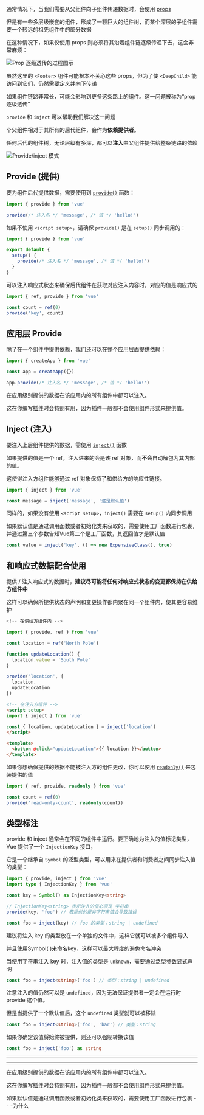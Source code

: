 通常情况下，当我们需要从父组件向子组件传递数据时，会使用 [props](https://cn.vuejs.org/guide/components/props.html)

但是有一些多层级嵌套的组件，形成了一颗巨大的组件树，而某个深层的子组件需要一个较远的祖先组件中的部分数据

在这种情况下，如果仅使用 props 则必须将其沿着组件链逐级传递下去，这会非常麻烦：

![Prop 逐级透传的过程图示](https://cn.vuejs.org/assets/prop-drilling.11201220.png)

虽然这里的 `<Footer>` 组件可能根本不关心这些 props，但为了使 `<DeepChild>` 能访问到它们，仍然需要定义并向下传递

如果组件链路非常长，可能会影响到更多这条路上的组件。这一问题被称为“prop 逐级透传”



`provide` 和 `inject` 可以帮助我们解决这一问题

个父组件相对于其所有的后代组件，会作为**依赖提供者**。

任何后代的组件树，无论层级有多深，都可以**注入**由父组件提供给整条链路的依赖

![Provide/inject 模式](https://cn.vuejs.org/assets/provide-inject.3e0505e4.png) 

## Provide (提供)

要为组件后代提供数据，需要使用到 [`provide()`](https://cn.vuejs.org/api/composition-api-dependency-injection.html#provide) 函数：

```ts
import { provide } from 'vue'

provide(/* 注入名 */ 'message', /* 值 */ 'hello!')
```

如果不使用 `<script setup>`，请确保 `provide()` 是在 `setup()` 同步调用的：

```ts
import { provide } from 'vue'

export default {
  setup() {
    provide(/* 注入名 */ 'message', /* 值 */ 'hello!')
  }
}
```

可以注入响应式状态来确保后代组件在获取对应注入内容时，对应的值是响应式的

```ts
import { ref, provide } from 'vue'

const count = ref(0)
provide('key', count)
```



## 应用层 Provide

除了在一个组件中提供依赖，我们还可以在整个应用层面提供依赖：

```ts
import { createApp } from 'vue'

const app = createApp({})

app.provide(/* 注入名 */ 'message', /* 值 */ 'hello!')
```

在应用级别提供的数据在该应用内的所有组件中都可以注入。

这在你编写[插件](https://cn.vuejs.org/guide/reusability/plugins.html)时会特别有用，因为插件一般都不会使用组件形式来提供值。



## Inject (注入)

要注入上层组件提供的数据，需使用 [`inject()`](https://cn.vuejs.org/api/composition-api-dependency-injection.html#inject) 函数

如果提供的值是一个 ref，注入进来的会是该 ref 对象，而**不会**自动解包为其内部的值。

这使得注入方组件能够通过 ref 对象保持了和供给方的响应性链接。

```ts
import { inject } from 'vue'

const message = inject('message', '这是默认值')
```

同样的，如果没有使用 `<script setup>`，`inject()` 需要在 `setup()` 内同步调用



如果默认值是通过调用函数或者初始化类来获取的，需要使用工厂函数进行包裹，并通过第三个参数告知Vue第二个是工厂函数，其返回值才是默认值

```ts
const value = inject('key', () => new ExpensiveClass(), true)
```



## 和响应式数据配合使用

提供 / 注入响应式的数据时，**建议尽可能将任何对响应式状态的变更都保持在供给方组件中**

这样可以确保所提供状态的声明和变更操作都内聚在同一个组件内，使其更容易维护

```ts
<!-- 在供给方组件内 -->

import { provide, ref } from 'vue'

const location = ref('North Pole')

function updateLocation() {
  location.value = 'South Pole'
}

provide('location', {
  location,
  updateLocation
})
```

```html
<!-- 在注入方组件 -->
<script setup>
import { inject } from 'vue'

const { location, updateLocation } = inject('location')
</script>

<template>
  <button @click="updateLocation">{{ location }}</button>
</template>
```



如果你想确保提供的数据不能被注入方的组件更改，你可以使用 [`readonly()`](https://cn.vuejs.org/api/reactivity-core.html#readonly) 来包装提供的值

```ts
import { ref, provide, readonly } from 'vue'

const count = ref(0)
provide('read-only-count', readonly(count))
```



## 类型标注

provide 和 inject 通常会在不同的组件中运行。要正确地为注入的值标记类型，Vue 提供了一个 `InjectionKey` 接口，

它是一个继承自 `Symbol` 的泛型类型，可以用来在提供者和消费者之间同步注入值的类型：

```ts
import { provide, inject } from 'vue'
import type { InjectionKey } from 'vue'

const key = Symbol() as InjectionKey<string>

// InjectionKey<string> 表示注入的值必须是 字符串
provide(key, 'foo') // 若提供的是非字符串值会导致错误

const foo = inject(key) // foo 的类型：string | undefined
```

建议将注入 key 的类型放在一个单独的文件中，这样它就可以被多个组件导入

并且使用Symbol( )来命名key，这样可以最大程度的避免命名冲突



当使用字符串注入 key 时，注入值的类型是 `unknown`，需要通过泛型参数显式声明

```ts
const foo = inject<string>('foo') // 类型：string | undefined
```

注意注入的值仍然可以是 `undefined`，因为无法保证提供者一定会在运行时 provide 这个值。

但是当提供了一个默认值后，这个 `undefined` 类型就可以被移除

```ts
const foo = inject<string>('foo', 'bar') // 类型：string
```

如果你确定该值将始终被提供，则还可以强制转换该值

```ts
const foo = inject('foo') as string
```







-----

----

在应用级别提供的数据在该应用内的所有组件中都可以注入。

这在你编写[插件](https://cn.vuejs.org/guide/reusability/plugins.html)时会特别有用，因为插件一般都不会使用组件形式来提供值。



如果默认值是通过调用函数或者初始化类来获取的，需要使用工厂函数进行包裹 -- -为什么